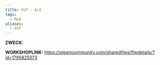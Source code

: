 ```yaml
---
title: USP - AiO
tags:
  - Mod
aliases:
  - USP
---
```

**ZWECK:** 

**WORKSHOPLINK:** https://steamcommunity.com/sharedfiles/filedetails/?id=1795825073
 <script src="https://www.steamwidgets.net/api/resource/query?type=js&module=workshop&version=v1"></script>
<steam-workshop itemid="1795825073"></steam-workshop>